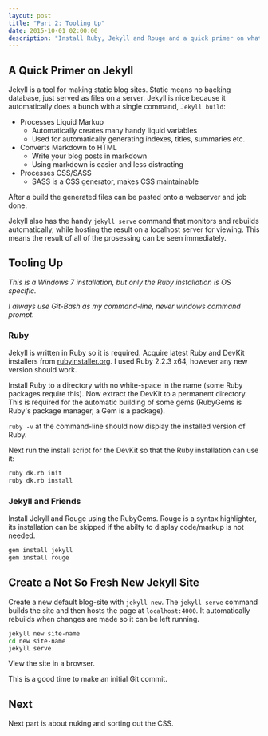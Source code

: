 ```yaml
---
layout: post
title: "Part 2: Tooling Up"
date: 2015-10-01 02:00:00
description: "Install Ruby, Jekyll and Rouge and a quick primer on what Jekyll gives you."
---
```


## A Quick Primer on Jekyll

Jekyll is a tool for making static blog sites.
Static means no backing database, just served as files on a server.
Jekyll is nice because it automatically does a bunch with a single command, `Jekyll build`:

* Processes Liquid Markup
    - Automatically creates many handy liquid variables
    - Used for automatically generating indexes, titles, summaries etc.
* Converts Markdown to HTML
    - Write your blog posts in markdown
    - Using markdown is easier and less distracting
* Processes CSS/SASS
    - SASS is a CSS generator, makes CSS maintainable

After a build the generated files can be pasted onto a webserver and job done.

Jekyll also has the handy `jekyll serve` command that monitors and rebuilds automatically, while hosting the result on a localhost server for viewing.
This means the result of all of the prosessing can be seen immediately.

## Tooling Up

_This is a Windows 7 installation, but only the Ruby installation is OS specific._

_I always use Git-Bash as my command-line, never windows command prompt._


### Ruby

Jekyll is written in Ruby so it is required.
Acquire latest Ruby and DevKit installers from [rubyinstaller.org](http://rubyinstaller.org/downloads/).
I used Ruby 2.2.3 x64, however any new version should work.

Install Ruby to a directory with no white-space in the name (some Ruby packages require this).
Now extract the DevKit to a permanent directory.
This is required for the automatic building of some gems (RubyGems is Ruby's package manager, a Gem is a package).

`ruby -v` at the command-line should now display the installed version of Ruby.

Next run the install script for the DevKit so that the Ruby installation can use it:

```bash
ruby dk.rb init
ruby dk.rb install
```


### Jekyll and Friends

Install Jekyll and Rouge using the RubyGems. 
Rouge is a syntax highlighter, its installation can be skipped if the abilty to display code/markup is not needed.

```bash
gem install jekyll
gem install rouge
```


## Create a Not So Fresh New Jekyll Site

Create a new default blog-site with `jekyll new`.
The `jekyll serve` command builds the site and then hosts the page at `localhost:4000`.
It automatically rebuilds when changes are made so it can be left running.

```bash
jekyll new site-name
cd new site-name
jekyll serve
```

View the site in a browser.

This is a good time to make an initial Git commit.

## Next

Next part is about nuking and sorting out the CSS. 